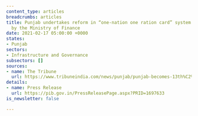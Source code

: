 ```yaml
---
content_type: articles
breadcrumbs: articles
title: Punjab undertakes reform in “one-nation one ration card” system stipulated
  by the Ministry of Finance
date: 2021-02-17 05:00:00 +0000
states:
- Punjab
sectors:
- Infrastructure and Governance
subsectors: []
sources:
- name: The Tribune
  url: https://www.tribuneindia.com/news/punjab/punjab-becomes-13th%C2%A0state-to-successfully-complete-one-nation-one-ration-card-reform-211968
details:
- name: Press Release
  url: https://pib.gov.in/PressReleasePage.aspx?PRID=1697633
is_newsletter: false

---
```

